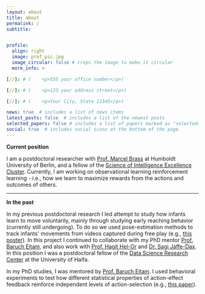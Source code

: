 ```yaml
---
layout: about
title: about
permalink: /
subtitle: 


profile:
  align: right
  image: prof_pic.jpg
  image_circular: false # crops the image to make it circular
  more_info: >

[//]: # (    <p>555 your office number</p>)

[//]: # (    <p>123 your address street</p>)

[//]: # (    <p>Your City, State 12345</p>)

news: true  # includes a list of news items
latest_posts: false  # includes a list of the newest posts
selected_papers: false # includes a list of papers marked as "selected={true}"
social: true  # includes social icons at the bottom of the page
---
```


**Current position**

I am a postdoctoral researcher with [Prof. Marcel Brass](https://social-intelligence-group.github.io/) at Humboldt 
University of Berlin, and a fellow of the [Science of Intelligence Excellence Cluster](https://www.scienceofintelligence.de/). 
Currently, I am working on observational learning reinforcement learning - i.e., how we 
learn to maximize rewards from the actions and outcomes of others.

----------------

**In the past**

In my previous postdoctoral research I led attempt to study how infants learn to move voluntarily, mainly through studying 
early reaching behavior (currently still undergoing). To do so we used pose-estimation methods to track infants' 
movements from videos captured during free play (e.g., [this poster](https://github.com/EitanHemed/Poster-Behavioral-Data-Science-Symposium-Technion-2023)).
In this project I continued to collaborate with my PhD mentor [Prof. Baruch Eitam](https://www.eitamlab.org/home), and also work with
[Prof. Hagit Hel-Or](https://chb.hevra.haifa.ac.il/) and [Dr. Sagi Jaffe-Dax](https://www.jaffedax.sites.tau.ac.il/). In this position I was a 
postdoctoral fellow of the [Data Science Research Center](https://dsrc.haifa.ac.il) at the University of Haifa.  



In my PhD studies, I was mentored by [Prof. Baruch Eitam](https://www.eitamlab.org/home). I used behavioral experiments 
to test how different statistical properties of action-effect 
feedback reinforce independent levels of action-selection (e.g., [this paper](https://link.springer.com/article/10.1007/s00221-022-06345-3)).





